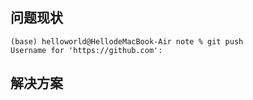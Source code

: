 ## 问题现状

```shell
(base) helloworld@HellodeMacBook-Air note % git push
Username for 'https://github.com': 
```

## 解决方案

```shell
```


